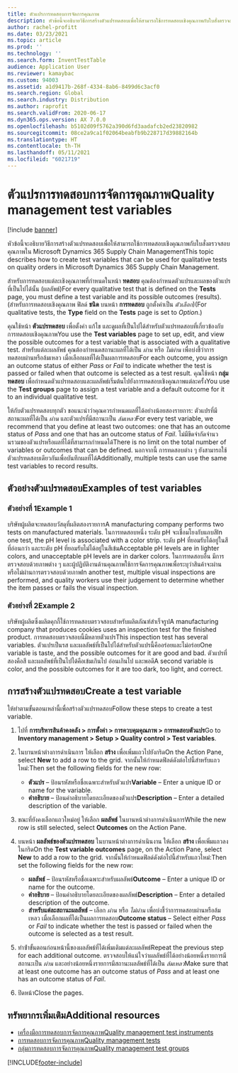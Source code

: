 ```yaml
---
title: ตัวแปรการทดสอบการจัดการคุณภาพ
description: หัวข้อนี้จะอธิบายวิธีการสร้างตัวแปรทดสอบเพื่อให้สามารถใช้การทดสอบเชิงคุณภาพกับใบสั่งตรวจสอบคุณภาพใน Microsoft Dynamics 365 Supply Chain Management
author: rachel-profitt
ms.date: 03/23/2021
ms.topic: article
ms.prod: ''
ms.technology: ''
ms.search.form: InventTestTable
audience: Application User
ms.reviewer: kamaybac
ms.custom: 94003
ms.assetid: a1d9417b-268f-4334-8ab6-8499d6c3acf0
ms.search.region: Global
ms.search.industry: Distribution
ms.author: raprofit
ms.search.validFrom: 2020-06-17
ms.dyn365.ops.version: AX 7.0.0
ms.openlocfilehash: b5102d09f5762a390d6fd3aadafcb2ed23820982
ms.sourcegitcommit: 08ce2a9ca1f02064beabfb9b228717d39882164b
ms.translationtype: HT
ms.contentlocale: th-TH
ms.lasthandoff: 05/11/2021
ms.locfileid: "6021719"
---
```

# <a name="quality-management-test-variables"></a><span data-ttu-id="b8a93-103">ตัวแปรการทดสอบการจัดการคุณภาพ</span><span class="sxs-lookup"><span data-stu-id="b8a93-103">Quality management test variables</span></span>

[!include [banner](../includes/banner.md)]

<span data-ttu-id="b8a93-104">หัวข้อนี้จะอธิบายวิธีการสร้างตัวแปรทดสอบเพื่อให้สามารถใช้การทดสอบเชิงคุณภาพกับใบสั่งตรวจสอบคุณภาพใน Microsoft Dynamics 365 Supply Chain Management</span><span class="sxs-lookup"><span data-stu-id="b8a93-104">This topic describes how to create test variables that can be used for qualitative tests on quality orders in Microsoft Dynamics 365 Supply Chain Management.</span></span>

<span data-ttu-id="b8a93-105">สำหรับการทดสอบแต่ละเชิงคุณภาพที่กำหนดในหน้า **ทดสอบ** คุณต้องกำหนดตัวแปรและผลของตัวแปรที่เป็นไปได้นั้น (ผลลัพธ์)</span><span class="sxs-lookup"><span data-stu-id="b8a93-105">For every qualitative test that is defined on the **Tests** page, you must define a test variable and its possible outcomes (results).</span></span> <span data-ttu-id="b8a93-106">(สำหรับการทดสอบเชิงคุณภาพ ฟิลด์ **ชนิด** บนหน้า **การทดสอบ** ถูกตั้งค่าเป็น *ตัวเลือก*)</span><span class="sxs-lookup"><span data-stu-id="b8a93-106">(For qualitative tests, the **Type** field on the **Tests** page is set to *Option*.)</span></span>

<span data-ttu-id="b8a93-107">คุณใช้หน้า **ตัวแปรทดสอบ** เพื่อตั้งค่า แก้ไข และดูผลที่เป็นไปได้สำหรับตัวแปรทดสอบที่เกี่ยวข้องกับการทดสอบเชิงคุณภาพ</span><span class="sxs-lookup"><span data-stu-id="b8a93-107">You use the **Test variables** page to set up, edit, and view the possible outcomes for a test variable that is associated with a qualitative test.</span></span> <span data-ttu-id="b8a93-108">สำหรับแต่ละผลลัพธ์ คุณต้องกําหนดสถานะผลที่ได้เป็น *ผ่าน* หรือ *ไม่ผ่าน* เพื่อบ่งชี้ว่าการทดสอบผ่านหรือล้มเหลว เมื่อเลือกผลที่ได้เป็นผลการทดสอบ</span><span class="sxs-lookup"><span data-stu-id="b8a93-108">For each outcome, you assign an outcome status of either *Pass* or *Fail* to indicate whether the test is passed or failed when that outcome is selected as a test result.</span></span> <span data-ttu-id="b8a93-109">คุณใช้หน้า **กลุ่มทดสอบ** เพื่อกำหนดตัวแปรทดสอบและผลลัพธ์เริ่มต้นไปยังการทดสอบเชิงคุณภาพแต่ละครั้ง</span><span class="sxs-lookup"><span data-stu-id="b8a93-109">You use the **Test groups** page to assign a test variable and a default outcome for it to an individual qualitative test.</span></span>

<span data-ttu-id="b8a93-110">ให้กับตัวแปรทดสอบทุกตัว ขอแนะนำว่าคุณควรกําหนดผลที่ได้อย่างน้อยสองรายการ: ตัวแปรที่มีสถานะผลที่ได้เป็น *ผ่าน* และตัวแปรที่มีสถานะเป็น *ล้มเหลว*</span><span class="sxs-lookup"><span data-stu-id="b8a93-110">For every test variable, we recommend that you define at least two outcomes: one that has an outcome status of *Pass* and one that has an outcome status of *Fail*.</span></span> <span data-ttu-id="b8a93-111">ไม่มีขีดจํากัดจํานวนรวมของตัวแปรหรือผลที่ได้ที่สามารถกําหนดได้</span><span class="sxs-lookup"><span data-stu-id="b8a93-111">There is no limit on the total number of variables or outcomes that can be defined.</span></span> <span data-ttu-id="b8a93-112">นอกจากนี้ การทดสอบต่าง ๆ ยังสามารถใช้ตัวแปรทดสอบเดียวกันเพื่อบันทึกผลที่ได้</span><span class="sxs-lookup"><span data-stu-id="b8a93-112">Additionally, multiple tests can use the same test variables to record results.</span></span>

## <a name="examples-of-test-variables"></a><span data-ttu-id="b8a93-113">ตัวอย่างตัวแปรทดสอบ</span><span class="sxs-lookup"><span data-stu-id="b8a93-113">Examples of test variables</span></span>

### <a name="example-1"></a><span data-ttu-id="b8a93-114">ตัวอย่างที่ 1</span><span class="sxs-lookup"><span data-stu-id="b8a93-114">Example 1</span></span>

<span data-ttu-id="b8a93-115">บริษัทผู้ผลิตจะทดสอบวัสดุที่ผลิตสองรายการ</span><span class="sxs-lookup"><span data-stu-id="b8a93-115">A manufacturing company performs two tests on manufactured materials.</span></span> <span data-ttu-id="b8a93-116">ในการทดสอบหนึ่ง ระดับ pH จะเชื่อมโยงกับแถบสี</span><span class="sxs-lookup"><span data-stu-id="b8a93-116">In one test, the pH level is associated with a color strip.</span></span> <span data-ttu-id="b8a93-117">ระดับ pH ที่ยอมรับได้อยู่ในสีที่อ่อนกว่า และระดับ pH ที่ยอมรับไม่ได้อยู่ในสีเข้ม</span><span class="sxs-lookup"><span data-stu-id="b8a93-117">Acceptable pH levels are in lighter colors, and unacceptable pH levels are in darker colors.</span></span> <span data-ttu-id="b8a93-118">ในการทดสอบอื่น มีการตรวจสอบด้วยภาพต่าง ๆ และผู้ปฏิบัติงานด้านคุณภาพใช้การจัดการคุณภาพเพื่อระบุว่าสินค้าจะผ่านหรือไม่ผ่านการตรวจสอบด้วยภาพ</span><span class="sxs-lookup"><span data-stu-id="b8a93-118">In another test, multiple visual inspections are performed, and quality workers use their judgement to determine whether the item passes or fails the visual inspection.</span></span>

### <a name="example-2"></a><span data-ttu-id="b8a93-119">ตัวอย่างที่ 2</span><span class="sxs-lookup"><span data-stu-id="b8a93-119">Example 2</span></span>

<span data-ttu-id="b8a93-120">บริษัทผู้ผลิตซึ่งผลิตคุกกี้ใช้การทดสอบตรวจสอบสำหรับผลิตภัณฑ์สำเร็จรูป</span><span class="sxs-lookup"><span data-stu-id="b8a93-120">A manufacturing company that produces cookies uses an inspection test for the finished product.</span></span> <span data-ttu-id="b8a93-121">การทดสอบตรวจสอบนี้มีหลายตัวแปร</span><span class="sxs-lookup"><span data-stu-id="b8a93-121">This inspection test has several variables.</span></span> <span data-ttu-id="b8a93-122">ตัวแปรเป็นรส และผลลัพธ์ที่เป็นไปได้สำหรับตัวแปรนี้คืออร่อยและไม่อร่อย</span><span class="sxs-lookup"><span data-stu-id="b8a93-122">One variable is taste, and the possible outcomes for it are good and bad.</span></span> <span data-ttu-id="b8a93-123">ตัวแปรที่สองคือสี และผลลัพธ์ที่เป็นไปได้คือเข้มเกินไป อ่อนเกินไป และพอดี</span><span class="sxs-lookup"><span data-stu-id="b8a93-123">A second variable is color, and the possible outcomes for it are too dark, too light, and correct.</span></span>

## <a name="create-a-test-variable"></a><span data-ttu-id="b8a93-124">การสร้างตัวแปรทดสอบ</span><span class="sxs-lookup"><span data-stu-id="b8a93-124">Create a test variable</span></span>

<span data-ttu-id="b8a93-125">ให้ทำตามขั้นตอนเหล่านี้เพื่อสร้างตัวแปรทดสอบ</span><span class="sxs-lookup"><span data-stu-id="b8a93-125">Follow these steps to create a test variable.</span></span>

1. <span data-ttu-id="b8a93-126">ไปที่ **การบริหารสินค้าคงคลัง \> การตั้งค่า \> การควบคุมคุณภาพ \> การทดสอบตัวแปร**</span><span class="sxs-lookup"><span data-stu-id="b8a93-126">Go to **Inventory management \> Setup \> Quality control \> Test variables**.</span></span>
1. <span data-ttu-id="b8a93-127">ในบานหน้าต่างการดำเนินการ ให้เลือก **สร้าง** เพื่อเพิ่มแถวไปยังกริด</span><span class="sxs-lookup"><span data-stu-id="b8a93-127">On the Action Pane, select **New** to add a row to the grid.</span></span> <span data-ttu-id="b8a93-128">จากนั้นให้กำหนดฟิลด์ดังต่อไปนี้สำหรับแถวใหม่:</span><span class="sxs-lookup"><span data-stu-id="b8a93-128">Then set the following fields for the new row:</span></span>

    - <span data-ttu-id="b8a93-129">**ตัวแปร** – ป้อนรหัสหรือชื่อเฉพาะสำหรับตัวแปร</span><span class="sxs-lookup"><span data-stu-id="b8a93-129">**Variable** – Enter a unique ID or name for the variable.</span></span>
    - <span data-ttu-id="b8a93-130">**คำอธิบาย** – ป้อนคำอธิบายโดยละเอียดของตัวแปร</span><span class="sxs-lookup"><span data-stu-id="b8a93-130">**Description** – Enter a detailed description of the variable.</span></span>

1. <span data-ttu-id="b8a93-131">ขณะที่ยังคงเลือกแถวใหม่อยู่ ให้เลือก **ผลลัพธ์** ในบานหน้าต่างการดำเนินการ</span><span class="sxs-lookup"><span data-stu-id="b8a93-131">While the new row is still selected, select **Outcomes** on the Action Pane.</span></span>
1. <span data-ttu-id="b8a93-132">บนหน้า **ผลลัพธ์ของตัวแปรทดสอบ** ในบานหน้าต่างการดําเนินงาน ให้เลือก **สร้าง** เพื่อเพิ่มแถวลงในกริด</span><span class="sxs-lookup"><span data-stu-id="b8a93-132">On the **Test variable outcomes** page, on the Action Pane, select **New** to add a row to the grid.</span></span> <span data-ttu-id="b8a93-133">จากนั้นให้กำหนดฟิลด์ดังต่อไปนี้สำหรับแถวใหม่:</span><span class="sxs-lookup"><span data-stu-id="b8a93-133">Then set the following fields for the new row:</span></span>

    - <span data-ttu-id="b8a93-134">**ผลลัพธ์** – ป้อนรหัสหรือชื่อเฉพาะสำหรับผลลัพธ์</span><span class="sxs-lookup"><span data-stu-id="b8a93-134">**Outcome** – Enter a unique ID or name for the outcome.</span></span>
    - <span data-ttu-id="b8a93-135">**คำอธิบาย** – ป้อนคำอธิบายโดยละเอียดของผลลัพธ์</span><span class="sxs-lookup"><span data-stu-id="b8a93-135">**Description** – Enter a detailed description of the outcome.</span></span>
    - <span data-ttu-id="b8a93-136">**สำหรับแต่ละสถานะผลลัพธ์** – เลือก *ผ่าน* หรือ *ไม่ผ่าน* เพื่อบ่งชี้ว่าการทดสอบผ่านหรือล้มเหลว เมื่อเลือกผลที่ได้เป็นผลการทดสอบ</span><span class="sxs-lookup"><span data-stu-id="b8a93-136">**Outcome status** – Select either *Pass* or *Fail* to indicate whether the test is passed or failed when the outcome is selected as a test result.</span></span>

1. <span data-ttu-id="b8a93-137">ทําซ้ําขั้นตอนก่อนหน้านี้ของผลลัพธ์ที่ได้เพิ่มเติมแต่ละผลลัพธ์</span><span class="sxs-lookup"><span data-stu-id="b8a93-137">Repeat the previous step for each additional outcome.</span></span> <span data-ttu-id="b8a93-138">ตรวจสอบให้แน่ใจว่าผลลัพธ์ที่ได้อย่างน้อยหนึ่งรายการมีสถานะเป็น *ผ่าน* และอย่างน้อยหนึ่งรายการมีสถานะผลลัพธ์ที่ได้เป็น *ล้มเหลว*</span><span class="sxs-lookup"><span data-stu-id="b8a93-138">Make sure that at least one outcome has an outcome status of *Pass* and at least one has an outcome status of *Fail*.</span></span>
1. <span data-ttu-id="b8a93-139">ปิดหน้า</span><span class="sxs-lookup"><span data-stu-id="b8a93-139">Close the pages.</span></span>

## <a name="additional-resources"></a><span data-ttu-id="b8a93-140">ทรัพยากรเพิ่มเติม</span><span class="sxs-lookup"><span data-stu-id="b8a93-140">Additional resources</span></span>

- [<span data-ttu-id="b8a93-141">เครื่องมือการทดสอบการจัดการคุณภาพ</span><span class="sxs-lookup"><span data-stu-id="b8a93-141">Quality management test instruments</span></span>](quality-test-instruments.md)
- [<span data-ttu-id="b8a93-142">การทดสอบการจัดการคุณภาพ</span><span class="sxs-lookup"><span data-stu-id="b8a93-142">Quality management tests</span></span>](quality-tests.md)
- [<span data-ttu-id="b8a93-143">กลุ่มการทดสอบการจัดการคุณภาพ</span><span class="sxs-lookup"><span data-stu-id="b8a93-143">Quality management test groups</span></span>](quality-test-groups.md)

[!INCLUDE[footer-include](../../includes/footer-banner.md)]
